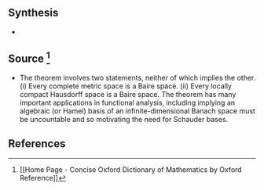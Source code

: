 ## Synthesis
- 
## Source [^1]
- The theorem involves two statements, neither of which implies the other. (i) Every complete metric space is a Baire space. (ii) Every locally compact Hausdorff space is a Baire space. The theorem has many important applications in functional analysis, including implying an algebraic (or Hamel) basis of an infinite-dimensional Banach space must be uncountable and so motivating the need for Schauder bases.
## References

[^1]: [[Home Page - Concise Oxford Dictionary of Mathematics by Oxford Reference]]